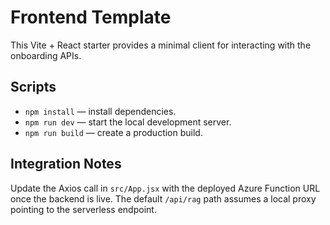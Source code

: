 # Frontend Template

This Vite + React starter provides a minimal client for interacting with the onboarding APIs.

## Scripts

- `npm install` — install dependencies.
- `npm run dev` — start the local development server.
- `npm run build` — create a production build.

## Integration Notes

Update the Axios call in `src/App.jsx` with the deployed Azure Function URL once the backend is live. The default `/api/rag` path assumes a local proxy pointing to the serverless endpoint.
